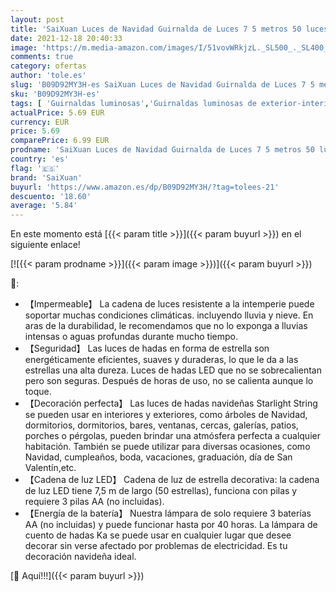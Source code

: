 ```yaml
---
layout: post
title: 'SaiXuan Luces de Navidad Guirnalda de Luces 7 5 metros 50 luces LED Estrellas Luces Alimentado por batería  no incluido   Luz Perfecto para Decoración de Navidad  Festival Casa Jardín Boda'
date: 2021-12-18 20:40:33
image: 'https://m.media-amazon.com/images/I/51vovWRkjzL._SL500_._SL400_.jpg'
comments: true
category: ofertas
author: 'tole.es'
slug: 'B09D92MY3H-es SaiXuan Luces de Navidad Guirnalda de Luces 7 5 metros 50...'
sku: 'B09D92MY3H-es'
tags: [ 'Guirnaldas luminosas','Guirnaldas luminosas de exterior-interior','Iluminación','navidad','saixuan', ]
actualPrice: 5.69 EUR
currency: EUR
price: 5.69
comparePrice: 6.99 EUR
prodname: 'SaiXuan Luces de Navidad Guirnalda de Luces 7 5 metros 50 luces LED Estrellas Luces Alimentado por batería  no incluido   Luz Perfecto para Decoración de Navidad  Festival Casa Jardín Boda'
country: 'es'
flag: '🇪🇸'
brand: 'SaiXuan'
buyurl: 'https://www.amazon.es/dp/B09D92MY3H/?tag=tolees-21'
descuento: '18.60'
average: '5.84'
---
```


En este momento está [{{< param title >}}]({{< param buyurl >}}) en el siguiente enlace!

[![{{< param prodname >}}]({{< param image >}})]({{< param buyurl >}})

🔎:

- 【Impermeable】 La cadena de luces resistente a la intemperie puede soportar muchas condiciones climáticas. incluyendo lluvia y nieve. En aras de la durabilidad, le recomendamos que no lo exponga a lluvias intensas o aguas profundas durante mucho tiempo.
- 【Seguridad】 Las luces de hadas en forma de estrella son energéticamente eficientes, suaves y duraderas, lo que le da a las estrellas una alta dureza. Luces de hadas LED que no se sobrecalientan pero son seguras. Después de horas de uso, no se calienta aunque lo toque.
- 【Decoración perfecta】 Las luces de hadas navideñas Starlight String se pueden usar en interiores y exteriores, como árboles de Navidad, dormitorios, dormitorios, bares, ventanas, cercas, galerías, patios, porches o pérgolas, pueden brindar una atmósfera perfecta a cualquier habitación. También se puede utilizar para diversas ocasiones, como Navidad, cumpleaños, boda, vacaciones, graduación, día de San Valentín,etc.
- 【Cadena de luz LED】 Cadena de luz de estrella decorativa: la cadena de luz LED tiene 7,5 m de largo (50 estrellas), funciona con pilas y requiere 3 pilas AA (no incluidas).
- 【Energía de la batería】 Nuestra lámpara de solo requiere 3 baterías AA (no incluidas) y puede funcionar hasta por 40 horas. La lámpara de cuento de hadas Ka se puede usar en cualquier lugar que desee decorar sin verse afectado por problemas de electricidad. Es tu decoración navideña ideal.

[🛒 Aquí!!!]({{< param buyurl >}})
